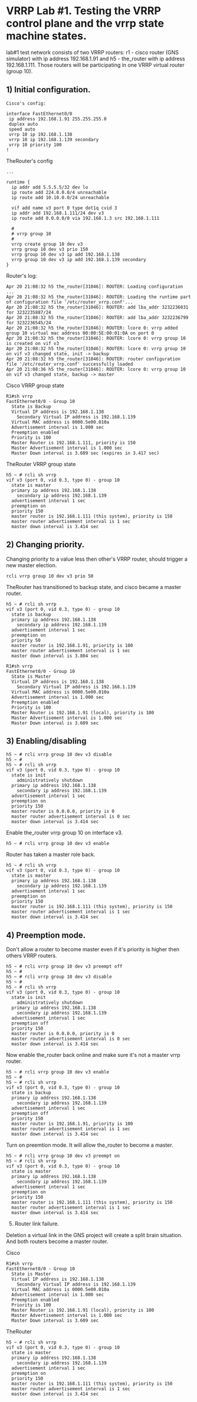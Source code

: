 # VRRP Lab #1. Testing the VRRP control plane and the vrrp state machine states.

lab#1 test network consists of two VRRP routers: r1 - cisco router (GNS simulator) 
with ip address 192.168.1.91 and h5 - the_router with ip address 192.168.1.111.
Those routers will be participating in one VRRP virtual router (group 10).

## 1) Initial configuration.

	Cisco's config:
	
	interface FastEthernet0/0
	 ip address 192.168.1.91 255.255.255.0
	 duplex auto
	 speed auto
	 vrrp 10 ip 192.168.1.138
	 vrrp 10 ip 192.168.1.139 secondary
	 vrrp 10 priority 100
	!

TheRouter's config

	...
	
	runtime {
	  ip addr add 5.5.5.5/32 dev lo
	  ip route add 224.0.0.0/4 unreachable
	  ip route add 10.10.0.0/24 unreachable
	  
	  vif add name v3 port 0 type dot1q cvid 3
	  ip addr add 192.168.1.111/24 dev v3
	  ip route add 0.0.0.0/0 via 192.168.1.3 src 192.168.1.111
	  
	  #
	  # vrrp group 10
	  #
	  vrrp create group 10 dev v3
	  vrrp group 10 dev v3 prio 150
	  vrrp group 10 dev v3 ip add 192.168.1.138
	  vrrp group 10 dev v3 ip add 192.168.1.139 secondary
	}

Router's log:

	Apr 20 21:08:32 h5 the_router[31046]: ROUTER: Loading configuration ...
	Apr 20 21:08:32 h5 the_router[31046]: ROUTER: Loading the runtime part of configuration file '/etc/router_vrrp.conf'...
	Apr 20 21:08:32 h5 the_router[31046]: ROUTER: add lba_addr 3232236031 for 3232235887/24
	Apr 20 21:08:32 h5 the_router[31046]: ROUTER: add lba_addr 3232236799 for 3232236545/24
	Apr 20 21:08:32 h5 the_router[31046]: ROUTER: lcore 0: vrrp added group 10 virtual mac address 00:00:5E:00:01:0A on port 0
	Apr 20 21:08:32 h5 the_router[31046]: ROUTER: lcore 0: vrrp group 10 is created on vif v3
	Apr 20 21:08:32 h5 the_router[31046]: ROUTER: lcore 0: vrrp group 10 on vif v3 changed state, init -> backup
	Apr 20 21:08:32 h5 the_router[31046]: ROUTER: router configuration file '/etc/router_vrrp.conf' successfully loaded
	Apr 20 21:08:36 h5 the_router[31046]: ROUTER: lcore 0: vrrp group 10 on vif v3 changed state, backup -> master

Cisco VRRP group state

	R1#sh vrrp
	FastEthernet0/0 - Group 10
	  State is Backup
	  Virtual IP address is 192.168.1.138
	    Secondary Virtual IP address is 192.168.1.139
	  Virtual MAC address is 0000.5e00.010a
	  Advertisement interval is 1.000 sec
	  Preemption enabled
	  Priority is 100
	  Master Router is 192.168.1.111, priority is 150
	  Master Advertisement interval is 1.000 sec
	  Master Down interval is 3.609 sec (expires in 3.417 sec)


TheRouter VRRP group state

	h5 ~ # rcli sh vrrp
	vif v3 (port 0, vid 0.3, type 0) - group 10
	  state is master
	  primary ip address 192.168.1.138
	    secondary ip address 192.168.1.139
	  advertisement interval 1 sec
	  preemption on
	  priority 150
	  master router is 192.168.1.111 (this system), priority is 150
	  master router advertisement interval is 1 sec
	  master down interval is 3.414 sec

## 2) Changing priority.

Changing priority to a value less then other's VRRP router,
should trigger a new master election.

	rcli vrrp group 10 dev v3 prio 50

TheRouter has transitioned to backup state, and cisco became a master router.

	h5 ~ # rcli sh vrrp
	vif v3 (port 0, vid 0.3, type 0) - group 10
	  state is backup
	  primary ip address 192.168.1.138
	    secondary ip address 192.168.1.139
	  advertisement interval 1 sec
	  preemption on
	  priority 50
	  master router is 192.168.1.91, priority is 100
	  master router advertisement interval is 1 sec
	  master down interval is 3.804 sec
	
	R1#sh vrrp
	FastEthernet0/0 - Group 10
	  State is Master
	  Virtual IP address is 192.168.1.138
	    Secondary Virtual IP address is 192.168.1.139
	  Virtual MAC address is 0000.5e00.010a
	  Advertisement interval is 1.000 sec
	  Preemption enabled
	  Priority is 100
	  Master Router is 192.168.1.91 (local), priority is 100
	  Master Advertisement interval is 1.000 sec
	  Master Down interval is 3.609 sec

## 3) Enabling/disabling

	h5 ~ # rcli vrrp group 10 dev v3 disable
	h5 ~ #
	h5 ~ # rcli sh vrrp
	vif v3 (port 0, vid 0.3, type 0) - group 10
	  state is init
	    administratively shutdown
	  primary ip address 192.168.1.138
	    secondary ip address 192.168.1.139
	  advertisement interval 1 sec
	  preemption on
	  priority 150
	  master router is 0.0.0.0, priority is 0
	  master router advertisement interval is 0 sec
	  master down interval is 3.414 sec

Enable the_router vrrp group 10 on interface v3.

	h5 ~ # rcli vrrp group 10 dev v3 enable

Router has taken a master role back.

	h5 ~ # rcli sh vrrp
	vif v3 (port 0, vid 0.3, type 0) - group 10
	  state is master
	  primary ip address 192.168.1.138
	    secondary ip address 192.168.1.139
	  advertisement interval 1 sec
	  preemption on
	  priority 150
	  master router is 192.168.1.111 (this system), priority is 150
	  master router advertisement interval is 1 sec
	  master down interval is 3.414 sec

## 4) Preemption mode.

Don't allow a router to become master even if it's priority is higher then others VRRP routers.

	h5 ~ # rcli vrrp group 10 dev v3 preempt off
	h5 ~ #
	h5 ~ # rcli vrrp group 10 dev v3 disable
	h5 ~ #
	h5 ~ # rcli sh vrrp
	vif v3 (port 0, vid 0.3, type 0) - group 10
	  state is init
	    administratively shutdown
	  primary ip address 192.168.1.138
	    secondary ip address 192.168.1.139
	  advertisement interval 1 sec
	  preemption off
	  priority 150
	  master router is 0.0.0.0, priority is 0
	  master router advertisement interval is 0 sec
	  master down interval is 3.414 sec

Now enable the_router back online and make sure it's not a master vrrp router.

	h5 ~ # rcli vrrp group 10 dev v3 enable
	h5 ~ #
	h5 ~ # rcli sh vrrp
	vif v3 (port 0, vid 0.3, type 0) - group 10
	  state is backup
	  primary ip address 192.168.1.138
	    secondary ip address 192.168.1.139
	  advertisement interval 1 sec
	  preemption off
	  priority 150
	  master router is 192.168.1.91, priority is 100
	  master router advertisement interval is 1 sec
	  master down interval is 3.414 sec

Turn on preemtion mode. It will allow the_router to become a master.

	h5 ~ # rcli vrrp group 10 dev v3 preempt on
	h5 ~ # rcli sh vrrp
	vif v3 (port 0, vid 0.3, type 0) - group 10
	  state is master
	  primary ip address 192.168.1.138
	    secondary ip address 192.168.1.139
	  advertisement interval 1 sec
	  preemption on
	  priority 150
	  master router is 192.168.1.111 (this system), priority is 150
	  master router advertisement interval is 1 sec
	  master down interval is 3.414 sec

5) Router link failure.

Deletion a virtual link in the GNS project will create a split brain situation.
And both routers become a master router.

Cisco

	R1#sh vrrp
	FastEthernet0/0 - Group 10
	  State is Master
	  Virtual IP address is 192.168.1.138
	    Secondary Virtual IP address is 192.168.1.139
	  Virtual MAC address is 0000.5e00.010a
	  Advertisement interval is 1.000 sec
	  Preemption enabled
	  Priority is 100
	  Master Router is 192.168.1.91 (local), priority is 100
	  Master Advertisement interval is 1.000 sec
	  Master Down interval is 3.609 sec


TheRouter

	h5 ~ # rcli sh vrrp
	vif v3 (port 0, vid 0.3, type 0) - group 10
	  state is master
	  primary ip address 192.168.1.138
	    secondary ip address 192.168.1.139
	  advertisement interval 1 sec
	  preemption on
	  priority 150
	  master router is 192.168.1.111 (this system), priority is 150
	  master router advertisement interval is 1 sec
	  master down interval is 3.414 sec

